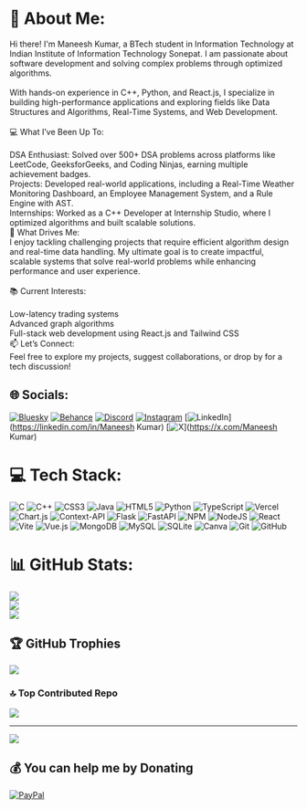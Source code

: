 # 💫 About Me:
Hi there! I'm Maneesh Kumar, a  BTech student in Information Technology at Indian Institute of Information Technology Sonepat. I am passionate about software development and solving complex problems through optimized algorithms.<br><br>With hands-on experience in C++, Python, and React.js, I specialize in building high-performance applications and exploring fields like Data Structures and Algorithms, Real-Time Systems, and Web Development.<br><br>💻 What I’ve Been Up To:<br><br>DSA Enthusiast: Solved over 500+ DSA problems across platforms like LeetCode, GeeksforGeeks, and Coding Ninjas, earning multiple achievement badges.<br>Projects: Developed real-world applications, including a Real-Time Weather Monitoring Dashboard, an Employee Management System, and a Rule Engine with AST.<br>Internships: Worked as a C++ Developer at Internship Studio, where I optimized algorithms and built scalable solutions.<br>🚀 What Drives Me:<br>I enjoy tackling challenging projects that require efficient algorithm design and real-time data handling. My ultimate goal is to create impactful, scalable systems that solve real-world problems while enhancing performance and user experience.<br><br>📚 Current Interests:<br><br>Low-latency trading systems<br>Advanced graph algorithms<br>Full-stack web development using React.js and Tailwind CSS<br>📫 Let’s Connect:<br>Feel free to explore my projects, suggest collaborations, or drop by for a tech discussion!


## 🌐 Socials:
[![Bluesky](https://img.shields.io/badge/bluesky-0285FF?style=for-the-badge&logo=bluesky&logoColor=%23FFFFFF)](https://bsky.app/profile/maneeshmkp) [![Behance](https://img.shields.io/badge/Behance-1769ff?logo=behance&logoColor=white)](https://behance.net/maneeshmkp) [![Discord](https://img.shields.io/badge/Discord-%237289DA.svg?logo=discord&logoColor=white)](https://discord.gg/maneeshmkp38) [![Instagram](https://img.shields.io/badge/Instagram-%23E4405F.svg?logo=Instagram&logoColor=white)](https://instagram.com/maneesh.prajapati_38) [![LinkedIn](https://img.shields.io/badge/LinkedIn-%230077B5.svg?logo=linkedin&logoColor=white)](https://linkedin.com/in/Maneesh Kumar) [![X](https://img.shields.io/badge/X-black.svg?logo=X&logoColor=white)](https://x.com/Maneesh Kumar) 

# 💻 Tech Stack:
![C](https://img.shields.io/badge/c-%2300599C.svg?style=flat-square&logo=c&logoColor=white) ![C++](https://img.shields.io/badge/c++-%2300599C.svg?style=flat-square&logo=c%2B%2B&logoColor=white) ![CSS3](https://img.shields.io/badge/css3-%231572B6.svg?style=flat-square&logo=css3&logoColor=white) ![Java](https://img.shields.io/badge/java-%23ED8B00.svg?style=flat-square&logo=openjdk&logoColor=white) ![HTML5](https://img.shields.io/badge/html5-%23E34F26.svg?style=flat-square&logo=html5&logoColor=white) ![Python](https://img.shields.io/badge/python-3670A0?style=flat-square&logo=python&logoColor=ffdd54) ![TypeScript](https://img.shields.io/badge/typescript-%23007ACC.svg?style=flat-square&logo=typescript&logoColor=white) ![Vercel](https://img.shields.io/badge/vercel-%23000000.svg?style=flat-square&logo=vercel&logoColor=white) ![Chart.js](https://img.shields.io/badge/chart.js-F5788D.svg?style=flat-square&logo=chart.js&logoColor=white) ![Context-API](https://img.shields.io/badge/Context--Api-000000?style=flat-square&logo=react) ![Flask](https://img.shields.io/badge/flask-%23000.svg?style=flat-square&logo=flask&logoColor=white) ![FastAPI](https://img.shields.io/badge/FastAPI-005571?style=flat-square&logo=fastapi) ![NPM](https://img.shields.io/badge/NPM-%23CB3837.svg?style=flat-square&logo=npm&logoColor=white) ![NodeJS](https://img.shields.io/badge/node.js-6DA55F?style=flat-square&logo=node.js&logoColor=white) ![React](https://img.shields.io/badge/react-%2320232a.svg?style=flat-square&logo=react&logoColor=%2361DAFB) ![Vite](https://img.shields.io/badge/vite-%23646CFF.svg?style=flat-square&logo=vite&logoColor=white) ![Vue.js](https://img.shields.io/badge/vue.js-%2335495e.svg?style=flat-square&logo=vuedotjs&logoColor=%234FC08D) ![MongoDB](https://img.shields.io/badge/MongoDB-%234ea94b.svg?style=flat-square&logo=mongodb&logoColor=white) ![MySQL](https://img.shields.io/badge/mysql-4479A1.svg?style=flat-square&logo=mysql&logoColor=white) ![SQLite](https://img.shields.io/badge/sqlite-%2307405e.svg?style=flat-square&logo=sqlite&logoColor=white) ![Canva](https://img.shields.io/badge/Canva-%2300C4CC.svg?style=flat-square&logo=Canva&logoColor=white) ![Git](https://img.shields.io/badge/git-%23F05033.svg?style=flat-square&logo=git&logoColor=white) ![GitHub](https://img.shields.io/badge/github-%23121011.svg?style=flat-square&logo=github&logoColor=white)
# 📊 GitHub Stats:
![](https://github-readme-stats.vercel.app/api?username=maneeshmkp&theme=dark&hide_border=true&include_all_commits=false&count_private=false)<br/>
![](https://github-readme-streak-stats.herokuapp.com/?user=maneeshmkp&theme=dark&hide_border=true)<br/>
![](https://github-readme-stats.vercel.app/api/top-langs/?username=maneeshmkp&theme=dark&hide_border=true&include_all_commits=false&count_private=false&layout=compact)

## 🏆 GitHub Trophies
![](https://github-profile-trophy.vercel.app/?username=maneeshmkp&theme=radical&no-frame=false&no-bg=true&margin-w=4)

### 🔝 Top Contributed Repo
![](https://github-contributor-stats.vercel.app/api?username=maneeshmkp&limit=5&theme=dark&combine_all_yearly_contributions=true)

---
[![](https://visitcount.itsvg.in/api?id=maneeshmkp&icon=0&color=0)](https://visitcount.itsvg.in)

  ## 💰 You can help me by Donating
  [![PayPal](https://img.shields.io/badge/PayPal-00457C?style=for-the-badge&logo=paypal&logoColor=white)](https://paypal.me/maneeshmkp) 

  
<!-- Proudly created with GPRM ( https://gprm.itsvg.in ) -->
